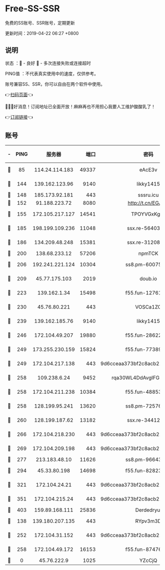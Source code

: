 # Free-SS-SSR

免费的SS账号、SSR账号，定期更新

更新时间：2019-04-22 06:27 +0800

## 说明

状态     ：🙂 - 良好 🙁 - 多次连接失败或连接超时

PING值   ：不代表真实使用中的速度，仅供参考。

账号兼容SS、SSR，你可以自由在两个软件中使用。

👉[扫码页面](https://liesauer.github.io/Free-SS-SSR/)👈

🎉🎉🎉好消息！订阅地址已全面开放！麻麻再也不用担心我要人工维护酸酸乳了！

👉[订阅链接](https://www.liesauer.net/yogurt/subscribe?ACCESS_TOKEN=DAYxR3mMaZAsaqUb)👈

## 账号

|-|PING|服务器|端口|密码|加密方式|区域|
|:----:|:----:|:-----:|-----:|:----:|:----:|:----:|
|🙂|85|114.24.114.183|49337|eAcE3v|chacha20-ietf|TW|
|🙂|144|139.162.123.96|9140|likky1415|aes-256-cfb|JP|
|🙂|148|185.173.92.181|443|sssru.icu|rc4-md5|RU|
|🙂|152|91.188.223.72|8080|http://t.cn/EGJIyrl|rc4-md5|RU|
|🙂|155|172.105.217.127|14541|TPOYVGxKglpi|aes-256-cfb|JP|
|🙂|185|198.199.109.236|11048|ssx.re-56403118|aes-256-cfb|US|
|🙂|186|134.209.48.248|15381|ssx.re-31208533|aes-256-cfb|US|
|🙂|200|138.68.233.12|57206|npmTCK|rc4-md5|US|
|🙂|206|192.241.221.124|10304|ss8.pm-60075022|aes-256-cfb|US|
|🙂|209|45.77.175.103|2019|doub.io|aes-128-ctr|SG|
|🙂|223|139.162.1.34|15498|f55.fun-12761038|aes-256-cfb|SG|
|🙂|230|45.76.80.221|443|VOSCa1ZG|aes-256-cfb|DE|
|🙂|239|139.162.185.76|9140|likky1415|aes-256-cfb|DE|
|🙂|246|172.104.49.207|19880|f55.fun-28622670|aes-256-cfb|SG|
|🙂|249|173.255.230.159|15824|f55.fun-77389160|aes-256-cfb|US|
|🙂|249|172.104.217.138|443|9d6cceaa373bf2c8acb22e60b6a58be6|aes-256-cfb|US|
|🙂|258|109.238.6.24|9452|rqa30WL4DdAvgIFG6Fs3znzTa|aes-256-cfb|FR|
|🙂|258|172.104.211.238|10384|f55.fun-48853529|aes-256-cfb|US|
|🙂|258|128.199.95.241|13620|ss8.pm-72576399|aes-256-cfb|SG|
|🙂|260|128.199.187.62|13182|ssx.re-34412069|aes-256-cfb|SG|
|🙂|266|172.104.218.230|443|9d6cceaa373bf2c8acb22e60b6a58be6|aes-256-cfb|US|
|🙂|269|172.104.209.198|443|9d6cceaa373bf2c8acb22e60b6a58be6|aes-256-cfb|US|
|🙂|277|213.183.48.10|11626|ss8.pm-96643896|rc4-md5|RU|
|🙂|294|45.33.80.198|14698|f55.fun-82823193|aes-256-cfb|US|
|🙂|321|172.104.24.21|443|9d6cceaa373bf2c8acb22e60b6a58be6|aes-256-cfb|US|
|🙂|351|172.104.215.24|443|9d6cceaa373bf2c8acb22e60b6a58be6|aes-256-cfb|US|
|🙂|403|159.89.168.111|25836|Derdedryuj|chacha20|IN|
|🙂|138|139.180.207.135|443|RYpv3m3D|aes-256-cfb|JP|
|🙂|252|172.104.31.152|443|9d6cceaa373bf2c8acb22e60b6a58be6|aes-256-cfb|US|
|🙂|258|172.104.49.172|16153|f55.fun-87476561|aes-256-cfb|SG|
|🙁|0|45.76.222.9|1025|YZcCjQ|rc4-md5|JP|
